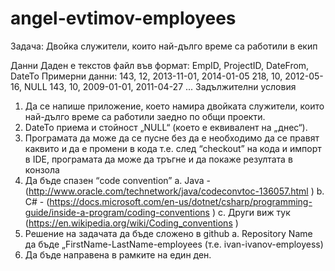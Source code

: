 # angel-evtimov-employees

Задача: Двойка служители, които най-дълго време са работили в екип

Данни
Даден е текстов файл във формат:
EmpID, ProjectID, DateFrom, DateTo
Примерни данни:
143, 12, 2013-11-01, 2014-01-05
218, 10, 2012-05-16, NULL
143, 10, 2009-01-01, 2011-04-27
...
Задължителни условия
1) Да се напише приложение, което намира двойката служители, които най-дълго време са работили заедно по общи проекти.
2) DateTo приема и стойност „NULL“ (което е еквивалент на „днес“).
3) Програмата да може да се пусне без да е необходимо да се правят каквито и да е промени в кода т.е. след “checkout” на кода и импорт в IDE, програмата да може да тръгне и да покаже резултата в конзола
4) Да бъде спазен “code convention”
a. Java - (http://www.oracle.com/technetwork/java/codeconvtoc-136057.html )
b. C# - (https://docs.microsoft.com/en-us/dotnet/csharp/programming-guide/inside-a-program/coding-conventions )
c. Други виж тук (https://en.wikipedia.org/wiki/Coding_conventions )
5) Решение на задачата да бъде сложено в github
a. Repository Name да бъде „FirstName-LastName-employees (т.е. ivan-ivanov-employess)
6) Да бъде направена в рамките на един ден.
